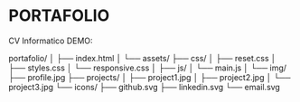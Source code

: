 # PORTAFOLIO
 CV Informatico
DEMO:


 
portafolio/
│
├── index.html
│
└── assets/
    ├── css/
    │   ├── reset.css
    │   ├── styles.css
    │   └── responsive.css
    │
    ├── js/
    │   └── main.js
    │
    └── img/
        ├── profile.jpg
        ├── projects/
        │   ├── project1.jpg
        │   ├── project2.jpg
        │   └── project3.jpg
        └── icons/
            ├── github.svg
            ├── linkedin.svg
            └── email.svg

